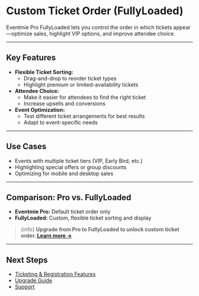 # Custom Ticket Order (FullyLoaded)

Eventmie Pro FullyLoaded lets you control the order in which tickets appear—optimize sales, highlight VIP options, and improve attendee choice.

---

## Key Features
- **Flexible Ticket Sorting:**
  - Drag-and-drop to reorder ticket types
  - Highlight premium or limited-availability tickets
- **Attendee Choice:**
  - Make it easier for attendees to find the right ticket
  - Increase upsells and conversions
- **Event Optimization:**
  - Test different ticket arrangements for best results
  - Adapt to event-specific needs

---

## Use Cases
- Events with multiple ticket tiers (VIP, Early Bird, etc.)
- Highlighting special offers or group discounts
- Optimizing for mobile and desktop sales

---

## Comparison: Pro vs. FullyLoaded
- **Eventmie Pro:** Default ticket order only
- **FullyLoaded:** Custom, flexible ticket sorting and display

> {info} **Upgrade from Pro to FullyLoaded to unlock custom ticket order. [Learn more &rarr;](../features/ticketing.md)**

---

## Next Steps
- [Ticketing & Registration Features](../features/ticketing.md)
- [Upgrade Guide](../upgrade-guide.md)
- [Support](../support.md)
